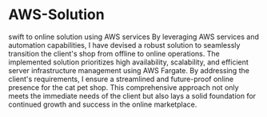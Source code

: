 # AWS-Solution
swift to online solution using AWS services
By leveraging AWS services and automation capabilities, I have devised a robust solution to seamlessly transition the client's shop from offline to online operations. The implemented solution prioritizes high availability, scalability, and efficient server infrastructure management using AWS Fargate. By addressing the client's requirements, I ensure a streamlined and future-proof online presence for the cat pet shop. This comprehensive approach not only meets the immediate needs of the client but also lays a solid foundation for continued growth and success in the online marketplace. 
